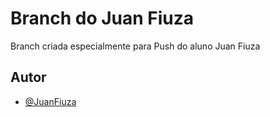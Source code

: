 # Branch do Juan Fiuza

Branch criada especialmente para Push do aluno Juan Fiuza

## Autor

- [@JuanFiuza](https://www.github.com/JuanFiuza)
